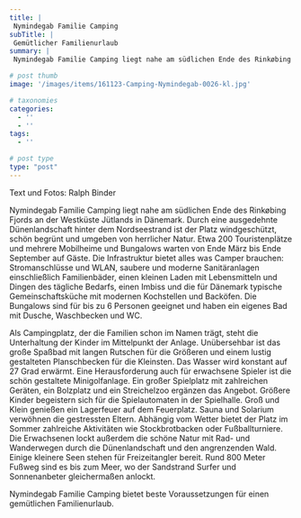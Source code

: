 ```yaml
---
title: |
 Nymindegab Familie Camping
subTitle: |
 Gemütlicher Familienurlaub
summary: |
 Nymindegab Familie Camping liegt nahe am südlichen Ende des Rinkøbing Fjords an der Westküste Jütlands in Dänemark. Durch eine ausgedehnte Dünenlandschaft hinter dem Nordseestrand ist der Platz windgeschützt, schön begrünt und umgeben von herrlicher Natur.

# post thumb
image: '/images/items/161123-Camping-Nymindegab-0026-kl.jpg'

# taxonomies
categories: 
  - ''
  - ''
tags:
  - ''

# post type
type: "post"
---
```


Text und Fotos: Ralph Binder  

Nymindegab Familie Camping liegt nahe am südlichen Ende des Rinkøbing Fjords an der Westküste Jütlands in Dänemark. Durch eine ausgedehnte Dünenlandschaft hinter dem Nordseestrand ist der Platz windgeschützt, schön begrünt und umgeben von herrlicher Natur. Etwa 200 Touristenplätze und mehrere Mobilheime und Bungalows warten von Ende März bis Ende September auf Gäste. Die Infrastruktur bietet alles was Camper brauchen: Stromanschlüsse und WLAN, saubere und moderne Sanitäranlagen einschließlich Familienbäder, einen kleinen Laden mit Lebensmitteln und Dingen des tägliche Bedarfs, einen Imbiss und die für Dänemark typische Gemeinschaftsküche mit modernen Kochstellen und Backöfen. Die Bungalows sind für bis zu 6 Personen geeignet und haben ein eigenes Bad mit Dusche, Waschbecken und WC.  

Als Campingplatz, der die Familien schon im Namen trägt, steht die Unterhaltung der Kinder im Mittelpunkt der Anlage. Unübersehbar ist das große Spaßbad mit langen Rutschen für die Größeren und einem lustig gestalteten Planschbecken für die Kleinsten. Das Wasser wird konstant auf 27 Grad erwärmt. Eine Herausforderung auch für erwachsene Spieler ist die schön gestaltete Minigolfanlage. Ein großer Spielplatz mit zahlreichen Geräten, ein Bolzplatz und ein Streichelzoo ergänzen das Angebot. Größere Kinder begeistern sich für die Spielautomaten in der Spielhalle. Groß und Klein genießen ein Lagerfeuer auf dem Feuerplatz. Sauna und Solarium verwöhnen die gestressten Eltern. Abhängig vom Wetter bietet der Platz im Sommer zahlreiche Aktivitäten wie Stockbrotbacken oder Fußballturniere. Die Erwachsenen lockt außerdem die schöne Natur mit Rad- und Wanderwegen durch die Dünenlandschaft und den angrenzenden Wald. Einige kleinere Seen stehen für Freizeitangler bereit. Rund 800 Meter Fußweg sind es bis zum Meer, wo der Sandstrand Surfer und Sonnenanbeter gleichermaßen anlockt.   

Nymindegab Familie Camping bietet beste Voraussetzungen für einen gemütlichen Familienurlaub.  